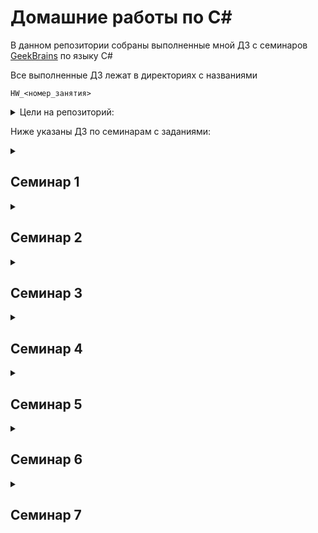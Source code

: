 # Домашние работы по C#
В данном репозитории собраны выполненные мной ДЗ с семинаров [GeekBrains](https://gb.ru) по языку C#

Все выполненные ДЗ лежат в директориях с названиями

`HW_<номер_занятия>`

<details><summary>Цели на репозиторий:</summary>
<p>

- [x] Выполнить ДЗ с первого семинара
- [x] Выполнить ДЗ со второго семинара
- [x] Выполнить ДЗ с третьего семинара
- [x] Выполнить ДЗ с четвертого семинара
- [x] Выполнить ДЗ с пятого семинара
- [x] Выполнить ДЗ с шестого семинара
- [x] Выполнить ДЗ с седьмого семинара
- [ ] Выполнить ДЗ с восьмого семинара
- [ ] Выполнить ДЗ с девятого семинара

</p>
</details>


Ниже указаны ДЗ по семинарам с заданиями:

<details><summary><h2>Семинар 1</h2></summary>
  
  1. Напишите программу, которая на вход принимает два числа и выдаёт, какое число большее, а какое меньшее

  2. Напишите программу, которая принимает на вход три числа и выдаёт максимальное из этих чисел

  3. Напишите программу, которая на вход принимает число и выдаёт, является ли число чётным (делится ли оно на два без остатка)

  4. Напишите программу, которая на вход принимает число (N), а на выходе показывает все чётные числа от 1 до N

</details>

<details><summary><h2>Семинар 2</h2></summary>
  
  1. Напишите программу, которая принимает на вход трёхзначное число и на выходе показывает вторую цифру этого числа

  2. Напишите программу, которая выводит третью цифру заданного числа или сообщает, что третьей цифры нет

  3. Напишите программу, которая принимает на вход цифру, обозначающую день недели, и проверяет, является ли этот день выходным

</details>

<details><summary><h2>Семинар 3</h2></summary>
  
  1. Напишите программу, которая принимает на вход пятизначное число и проверяет, является ли оно палиндромом

  2. Напишите программу, которая принимает на вход координаты двух точек и находит расстояние между ними в 3D пространстве

  3. Напишите программу, которая принимает на вход число (N) и выдаёт таблицу кубов чисел от 1 до N

</details>

<details><summary><h2>Семинар 4</h2></summary>
  
  1. Напишите цикл, который принимает на вход два числа (A и B) и возводит число A в натуральную степень B

  2. Напишите программу, которая принимает на вход число и выдаёт сумму цифр в числе

  3. Напишите программу, которая задаёт массив из 8 элементов и выводит их на экран

</details>

<details><summary><h2>Семинар 5</h2></summary>
  
  1. Задайте массив заполненный случайными положительными трёхзначными числами. Напишите программу, которая покажет количество чётных чисел в массиве

  2. Задайте одномерный массив, заполненный случайными числами. Найдите сумму элементов, стоящих на нечётных позициях

  3. Задайте массив вещественных чисел. Найдите разницу между максимальным и минимальным элементов массива

</details>

<details><summary><h2>Семинар 6</h2></summary>
  
  1. Пользователь вводит с клавиатуры M чисел. Посчитайте, сколько чисел больше 0 ввёл пользователь

  2. Напишите программу, которая найдёт точку пересечения двух прямых, заданных уравнениями y = k1 * x + b1, y = k2 * x + b2; значения b1, k1, b2 и k2 задаются пользователем


</details>

<details><summary><h2>Семинар 7</h2></summary>
  
  1. Задайте двумерный массив размером m×n, заполненный случайными вещественными числами

  2. Напишите программу, которая на вход принимает позиции элемента в двумерном массиве, и возвращает значение этого элемента или же указание, что такого элемента нет

  3. Задайте двумерный массив из целых чисел. Найдите среднее арифметическое элементов в каждом столбце

</details>